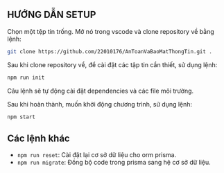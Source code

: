 ## HƯỚNG DẪN SETUP

Chọn một tệp tin trống. Mở nó trong vscode và clone repository về bằng lệnh: 
```bash
git clone https://github.com/22010176/AnToanVaBaoMatThongTin.git .
```
Sau khi clone repository về, để cài đặt các tập tin cần thiết, sử dụng lệnh:
```bash
npm run init
```
Câu lệnh sẽ tự động cài đặt dependencies và các file môi trường.

Sau khi hoàn thành, muốn khởi động chương trình, sử dụng lệnh:
```bash
npm start
```
## Các lệnh khác
- `npm run reset`: Cài đặt lại cơ sở dữ liệu cho orm prisma.
- `npm run migrate`: Đồng bộ code trong prisma sang hệ cơ sở dữ liệu.
